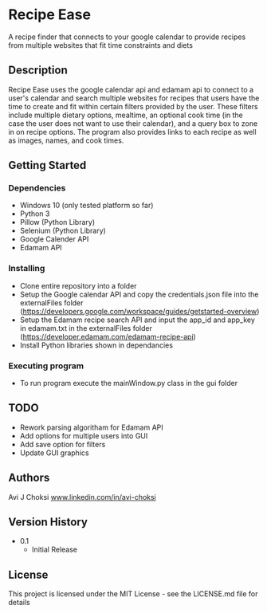 # Recipe Ease

A recipe finder that connects to your google calendar to provide recipes from multiple websites that fit time constraints and diets

## Description

Recipe Ease uses the google calendar api and edamam api to connect to a user's calendar and search multiple websites
for recipes that users have the time to create and fit within certain filters provided by the user. These filters
include multiple dietary options, mealtime, an optional cook time (in the case the user does not want to use their calendar),
and a query box to zone in on recipe options. The program also provides links to each recipe as well as images, names, and
cook times.

## Getting Started

### Dependencies

* Windows 10 (only tested platform so far)
* Python 3
* Pillow (Python Library)
* Selenium (Python Library)
* Google Calender API
* Edamam API

### Installing

* Clone entire repository into a folder
* Setup the Google calendar API and copy the credentials.json file into the externalFiles folder (https://developers.google.com/workspace/guides/getstarted-overview)
* Setup the Edamam recipe search API and input the app_id and app_key in edamam.txt in the externalFiles folder (https://developer.edamam.com/edamam-recipe-api)
* Install Python libraries shown in dependancies

### Executing program

* To run program execute the mainWindow.py class in the gui folder

## TODO

* Rework parsing algoritham for Edamam API
* Add options for multiple users into GUI
* Add save option for filters
* Update GUI graphics

## Authors

Avi J Choksi
www.linkedin.com/in/avi-choksi

## Version History

* 0.1
    * Initial Release

## License

This project is licensed under the MIT License - see the LICENSE.md file for details
